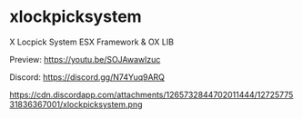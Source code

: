 # xlockpicksystem
X Locpick System ESX Framework &amp; OX LIB

Preview: https://youtu.be/SOJAwawlzuc

Discord: https://discord.gg/N74Yuq9ARQ

https://cdn.discordapp.com/attachments/1265732844702011444/1272577531836367001/xlockpicksystem.png

